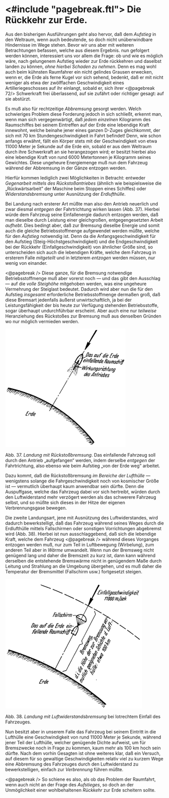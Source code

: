 <#include "pagebreak.ftl">
Die Rückkehr zur Erde.
======================

Aus den bisherigen Ausführungen geht also hervor, daß dem
*Aufstieg* in den Weltraum, wenn auch bedeutende, so doch
nicht unüberwindbare Hindernisse im Wege stehen. Bevor wir
uns aber mit weiteren Betrachtungen befassen, welche aus diesem
Ergebnis. nun gefolgert werden können, interessiert uns vor allem
die Frage: ob und wie es möglich wäre, nach gelungenem Aufstieg
wieder zur Erde rückkehren und daselbst landen zu können,
*ohne hierbei Schaden zu nehmen*. Denn es mag wohl auch
beim kühnsten Raumfahrer ein nicht gelindes Grausen erwecken,
wenn er, die Erde als ferne Kugel vor sich sehend, bedenkt, daß
er mit nicht weniger als etwa der zwölffachen Geschwindigkeit
eines Artilleriegeschosses auf ihr einlangt, sobald er, sich ihrer
\<@pagebreak 72/> Schwerkraft frei überlassend, auf sie zufährt oder richtiger gesagt:
auf sie abstürzt.

Es muß also für rechtzeitige *Abbremsung* gesorgt werden.
Welch schwieriges Problem diese Forderung jedoch in sich schließt,
erkennt man, wenn man sich vergegenwärtigt, daß *jedem einzelnen*
Kilogramm des Raumschiffes bei seinem Eintreffen auf
der Erde eine lebendige Kraft innewohnt, welche beinahe jener
eines ganzen D-Zuges gleichkommt, der sich mit 70 km Stundengeschwindigkeit
in Fahrt befindet! Denn, wie schon anfangs erwähnt,
fällt ein Körper stets mit der Geschwindigkeit von etwa
11000 Meter je Sekunde auf die Erde ein, sobald er aus dem Weltraum
durch ihre Schwerkraft an sie herangezogen wird; er besitzt
hierbei also eine lebendige Kraft von rund 6000 Metertonnen
je Kilogramm seines Gewichtes. Diese ungeheure Energiemenge
muß nun dem Fahrzeug während der Abbremsung in der
Gänze entzogen werden.

Hierfür kommen lediglich zwei Möglichkeiten in Betracht: entweder
*Gegenarbeit mittels des Rückstoßantriebes* (ähnlich
wie beispielsweise die „Rückwärtsarbeit” der Maschine beim Stoppen
eines Schiffes) oder *Widerstandsbremsung* unter Ausnützung
der *Erdlufthülle*.

Bei Landung nach ersterer Art müßte man also den Antrieb
neuerlich und zwar diesmal *entgegen* der Fahrtrichtung wirken
lassen (Abb. 37). Hierbei würde dem Fahrzeug seine Einfallenergie
dadurch entzogen werden, daß man dieselbe durch Leistung
einer gleichgroßen, entgegengesetzten Arbeit *aufhebt*. Dies bedingt
aber, daß zur Bremsung dieselbe Energie und somit auch
die gleiche Betriebsstoffmenge aufgewendet werden müßte, welche
für den *Aufstieg* notwendig ist. Denn da die Anfangsgeschwindigkeit
für den Aufstieg (Steig-Höchstgeschwindigkeit) und
die Endgeschwindigkeit bei der Rückkehr (Einfallgeschwindigkeit)
von ähnlicher Größe sind, so unterscheiden sich auch die lebendigen
Kräfte, welche dem Fahrzeug in ersterem Falle *mitgeteilt*
und in letzterem *entzogen* werden müssen, nur wenig
von einander.

\<@pagebreak /> Diese ganze, für die Bremsung notwendige Betriebsstoffmenge
muß aber vorerst noch — und das gibt den Ausschlag — auf
die *volle Steighöhe* mitgehoben werden, was eine ungeheure
Vermehrung der Steiglast bedeutet. Dadurch wird aber nun die
für den Aufstieg *insgesamt* erforderliche Betriebsstoffmenge dermaßen
groß, daß diese Bremsart jedenfalls äußerst unwirtschaftlich,
ja bei der Leistungsfähigkeit der bis heute zur Verfügung
stehenden Betriebsstoffe, sogar überhaupt undurchführbar erscheint. Aber
auch eine nur *teilweise* Heranziehung des Rückstoßes zur Bremsung muß
aus denselben Gründen wo nur möglich vermieden werden.

<div class="image right"><img alt="Veranschaulichung der Landung mit Rückstoßbremsung" src="abb37.png"/>
<p>Abb. 37. <em>Landung mit Rückstoßbremsung</em>.
Das einfallende Fahrzeug soll durch den Antrieb
„aufgefangen“ werden, indem derselbe <em>entgegen</em>
der Fahrtrichtung, also ebenso wie beim
Aufstieg „von der Erde weg“ arbeitet.</p></div>

Dazu kommt, daß die Rückstoßbremsung *im Bereiche der Lufthülle* —
wenigstens solange die Fahrgeschwindigkeit noch von kosmischer
Größe ist — vermutlich überhaupt kaum anwendbar sein dürfte.
Denn die Auspuffgase, welche das Fahrzeug dabei vor sich hertreibt, würden durch den
Luftwiderstand mehr verzögert werden als das schwerere Fahrzeug
selbst, und so müßte sich dieses in der Hitze der eigenen
Verbrennungsgase bewegen.

Die zweite Landungsart, jene mit Ausnützung des Luftwiderstandes,
wird dadurch bewerkstelligt, daß das Fahrzeug während
seines Weges durch die Erdlufthülle mittels Fallschirmen oder sonstigen
Vorrichtungen abgebremst wird (Abb. 38). Hierbei ist nun
ausschlaggebend, daß sich die lebendige Kraft, welche dem Fahrzeug
\<@pagebreak /> während dieses Vorganges entzogen werden muß, nur zum Teil
in Luftbewegung (Wirbelung), zum anderen Teil aber in *Wärme*
umwandelt. Wenn nun der Bremsweg nicht genügend lang und
daher die Bremszeit zu kurz ist, dann kann während derselben
die entstehende Bremswärme nicht in genügendem Maße durch
Leitung und Strahlung an die Umgebung übergehen, und es muß
daher die Temperatur der Bremsmittel (Fallschirm usw.) fortgesetzt steigen.

<div class="image"><img alt="Veranschaulichung der Landung mit Luftwiderstandsbremsung" src="abb38.png"/>
<p>Abb. 38. <em>Landung mit Luftwiderstandsbremsung</em> bei lotrechtem Einfall des Fahrzeuges.</p></div>

Nun besitzt aber in unserem Falle das Fahrzeug bei seinem
Eintritt in die Lufthülle eine Geschwindigkeit von rund 11000 Meter
je Sekunde, während jener Teil der Lufthülle, welcher genügende
Dichte aufweist, um für Bremszwecke noch in Frage zu kommen,
kaum mehr als 100 km hoch sein dürfte. Nach dem vorhin
Gesagten ist ohne weiteres klar, daß ein Versuch, auf diesem für
so gewaltige Geschwindigkeiten relativ viel zu kurzem Wege eine
Abbremsung des Fahrzeuges durch den Luftwiderstand zu bewerkstelligen,
einfach zur *Verbrennung* führen müßte.

\<@pagebreak /> So schiene es also, als ob das Problem der Raumfahrt, wenn
auch nicht an der Frage des *Aufstieges*, so doch an der Unmöglichkeit
einer wohlbehaltenen *Rückkehr* zur Erde scheitern sollte.

